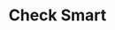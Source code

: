 ---
title: Check Smart
slug: check-smart
updated-on: '2024-05-30T13:44:31.749Z'
created-on: '2024-05-30T13:41:46.671Z'
published-on: '2024-05-30T13:54:32.469Z'
f_city-state-2:
- cms/city/bend-in.md
- cms/city/florence-ky.md
- cms/city/mansfield-oh.md
- cms/city/fairfield-oh.md
- cms/city/suffolk-va.md
- cms/city/portsmouth-va.md
- cms/city/norfolk-va.md
- cms/city/richmond-va.md
- cms/city/virginia-beach-va.md
f_locations:
- cms/payday-loan/check-smart-14035.md
- cms/payday-loan/check-smart-14036.md
- cms/payday-loan/check-smart-14037.md
- cms/payday-loan/check-smart-14038.md
- cms/payday-loan/check-smart-14039.md
- cms/payday-loan/check-smart-14040.md
- cms/payday-loan/check-smart-14041.md
- cms/payday-loan/check-smart-14042.md
- cms/payday-loan/check-smart-14043.md
f_states:
- cms/state/indiana.md
- cms/state/kentucky.md
- cms/state/ohio.md
- cms/state/virginia.md
layout: '[company].html'
tags: company
---
